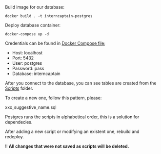 Build image for our database:

```shell
docker build . -t interncaptain-postgres
```

Deploy database container:

```shell
docker-compose up -d
```

Credentials can be found in [Docker Compose file](./docker-compose.yml);
- Host: localhost
- Port: 5432
- User: postgres
- Password: pass
- Database: interncaptain

After you connect to the database, you can see tables are created from the [Scripts](./scripts) folder.

To create a new one, follow this pattern, please:

xxx_suggestive_name.sql

Postgres runs the scripts in alphabetical order, this is a solution for dependecies.

After adding a new script or modifying an existent one, rebuild and redeploy.

!! **All changes that were not saved as scripts will be deleted.**



